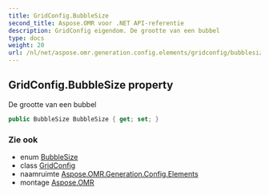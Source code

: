 ```yaml
---
title: GridConfig.BubbleSize
second_title: Aspose.OMR voor .NET API-referentie
description: GridConfig eigendom. De grootte van een bubbel
type: docs
weight: 20
url: /nl/net/aspose.omr.generation.config.elements/gridconfig/bubblesize/
---
```

## GridConfig.BubbleSize property

De grootte van een bubbel

```csharp
public BubbleSize BubbleSize { get; set; }
```

### Zie ook

* enum [BubbleSize](../../../aspose.omr.generation/bubblesize/)
* class [GridConfig](../)
* naamruimte [Aspose.OMR.Generation.Config.Elements](../../gridconfig/)
* montage [Aspose.OMR](../../../)


